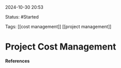 
2024-10-30 20:53

Status: #Started 

Tags: [[cost management]] [[project management]] 

# Project Cost Management






#### References
